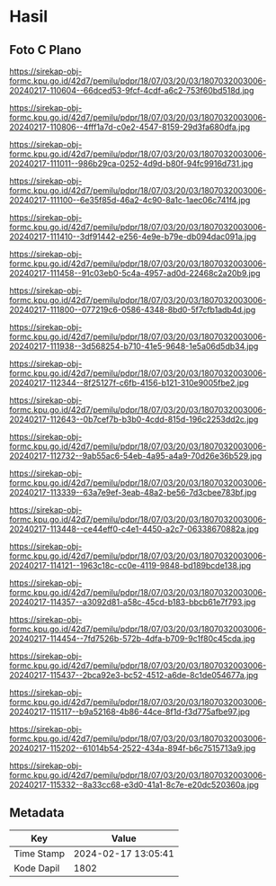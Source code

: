# Hasil

## Foto C Plano

https://sirekap-obj-formc.kpu.go.id/42d7/pemilu/pdpr/18/07/03/20/03/1807032003006-20240217-110604--66dced53-9fcf-4cdf-a6c2-753f60bd518d.jpg

https://sirekap-obj-formc.kpu.go.id/42d7/pemilu/pdpr/18/07/03/20/03/1807032003006-20240217-110806--4fff1a7d-c0e2-4547-8159-29d3fa680dfa.jpg

https://sirekap-obj-formc.kpu.go.id/42d7/pemilu/pdpr/18/07/03/20/03/1807032003006-20240217-111011--986b29ca-0252-4d9d-b80f-94fc9916d731.jpg

https://sirekap-obj-formc.kpu.go.id/42d7/pemilu/pdpr/18/07/03/20/03/1807032003006-20240217-111100--6e35f85d-46a2-4c90-8a1c-1aec06c741f4.jpg

https://sirekap-obj-formc.kpu.go.id/42d7/pemilu/pdpr/18/07/03/20/03/1807032003006-20240217-111410--3df91442-e256-4e9e-b79e-db094dac091a.jpg

https://sirekap-obj-formc.kpu.go.id/42d7/pemilu/pdpr/18/07/03/20/03/1807032003006-20240217-111458--91c03eb0-5c4a-4957-ad0d-22468c2a20b9.jpg

https://sirekap-obj-formc.kpu.go.id/42d7/pemilu/pdpr/18/07/03/20/03/1807032003006-20240217-111800--077219c6-0586-4348-8bd0-5f7cfb1adb4d.jpg

https://sirekap-obj-formc.kpu.go.id/42d7/pemilu/pdpr/18/07/03/20/03/1807032003006-20240217-111938--3d568254-b710-41e5-9648-1e5a06d5db34.jpg

https://sirekap-obj-formc.kpu.go.id/42d7/pemilu/pdpr/18/07/03/20/03/1807032003006-20240217-112344--8f25127f-c6fb-4156-b121-310e9005fbe2.jpg

https://sirekap-obj-formc.kpu.go.id/42d7/pemilu/pdpr/18/07/03/20/03/1807032003006-20240217-112643--0b7cef7b-b3b0-4cdd-815d-196c2253dd2c.jpg

https://sirekap-obj-formc.kpu.go.id/42d7/pemilu/pdpr/18/07/03/20/03/1807032003006-20240217-112732--9ab55ac6-54eb-4a95-a4a9-70d26e36b529.jpg

https://sirekap-obj-formc.kpu.go.id/42d7/pemilu/pdpr/18/07/03/20/03/1807032003006-20240217-113339--63a7e9ef-3eab-48a2-be56-7d3cbee783bf.jpg

https://sirekap-obj-formc.kpu.go.id/42d7/pemilu/pdpr/18/07/03/20/03/1807032003006-20240217-113448--ce44eff0-c4e1-4450-a2c7-06338670882a.jpg

https://sirekap-obj-formc.kpu.go.id/42d7/pemilu/pdpr/18/07/03/20/03/1807032003006-20240217-114121--1963c18c-cc0e-4119-9848-bd189bcde138.jpg

https://sirekap-obj-formc.kpu.go.id/42d7/pemilu/pdpr/18/07/03/20/03/1807032003006-20240217-114357--a3092d81-a58c-45cd-b183-bbcb61e7f793.jpg

https://sirekap-obj-formc.kpu.go.id/42d7/pemilu/pdpr/18/07/03/20/03/1807032003006-20240217-114454--7fd7526b-572b-4dfa-b709-9c1f80c45cda.jpg

https://sirekap-obj-formc.kpu.go.id/42d7/pemilu/pdpr/18/07/03/20/03/1807032003006-20240217-115437--2bca92e3-bc52-4512-a6de-8c1de054677a.jpg

https://sirekap-obj-formc.kpu.go.id/42d7/pemilu/pdpr/18/07/03/20/03/1807032003006-20240217-115117--b9a52168-4b86-44ce-8f1d-f3d775afbe97.jpg

https://sirekap-obj-formc.kpu.go.id/42d7/pemilu/pdpr/18/07/03/20/03/1807032003006-20240217-115202--61014b54-2522-434a-894f-b6c7515713a9.jpg

https://sirekap-obj-formc.kpu.go.id/42d7/pemilu/pdpr/18/07/03/20/03/1807032003006-20240217-115332--8a33cc68-e3d0-41a1-8c7e-e20dc520360a.jpg


## Metadata

| Key        | Value               |
| ---------- | ------------------- |
| Time Stamp | 2024-02-17 13:05:41 |
| Kode Dapil | 1802                |



